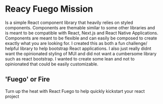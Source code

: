 # Reacy Fuego Mission

Is a simple React component library that heavily relies on styled components. Components are themable similar to some other libraries and is meant to be compatible with React, Next.js and React Native Applications. Components are meant to be flexible and can easily be composed to create exactly what you are looking for. I created this as both a fun challenge/ helpful library to help bootstrap React applications. I also just really didnt want the opinionated styling of MUI and did not want a cumbersome library such as react bootstrap. I wanted to create some lean and not to opinionated that could be easily customizable.

## 'Fuego' or Fire

Turn up the heat with React Fuego to help quickly kickstart your react project
